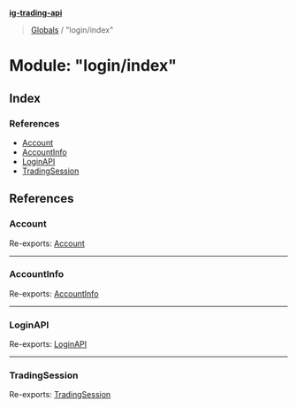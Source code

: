 **[ig-trading-api](../README.md)**

> [Globals](../globals.md) / "login/index"

# Module: "login/index"

## Index

### References

* [Account](_login_index_.md#account)
* [AccountInfo](_login_index_.md#accountinfo)
* [LoginAPI](_login_index_.md#loginapi)
* [TradingSession](_login_index_.md#tradingsession)

## References

### Account

Re-exports: [Account](../interfaces/_login_loginapi_.account.md)

___

### AccountInfo

Re-exports: [AccountInfo](../interfaces/_login_loginapi_.accountinfo.md)

___

### LoginAPI

Re-exports: [LoginAPI](../classes/_login_loginapi_.loginapi.md)

___

### TradingSession

Re-exports: [TradingSession](../interfaces/_login_loginapi_.tradingsession.md)
